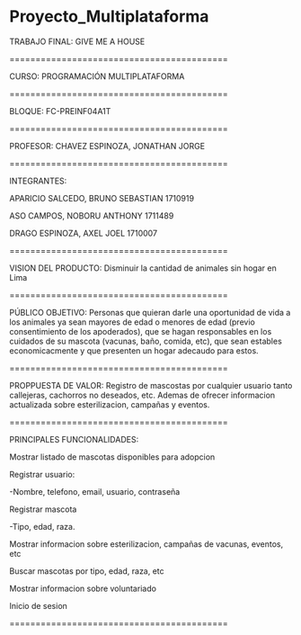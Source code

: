 # Proyecto_Multiplataforma

TRABAJO FINAL:
GIVE ME A HOUSE

==========================================

CURSO:
PROGRAMACIÓN MULTIPLATAFORMA

==========================================

BLOQUE:
FC-PREINF04A1T

==========================================

PROFESOR:
CHAVEZ ESPINOZA, JONATHAN JORGE

==========================================

INTEGRANTES:

APARICIO SALCEDO, BRUNO SEBASTIAN	1710919

ASO CAMPOS, NOBORU ANTHONY	1711489

DRAGO ESPINOZA, AXEL JOEL	1710007

==========================================

VISION DEL PRODUCTO:
Disminuir la cantidad de animales sin hogar en Lima

==========================================

PÚBLICO OBJETIVO:
Personas que quieran darle una oportunidad de vida a los animales ya sean mayores de edad o
menores de edad (previo consentimiento de los apoderados), que se hagan responsables en los cuidados 
de su mascota (vacunas, baño, comida, etc), que sean estables economicacmente y que presenten un
hogar adecaudo para estos.

==========================================

PROPPUESTA DE VALOR:
Registro de mascostas por cualquier usuario tanto callejeras, cachorros no deseados, etc. Ademas de 
ofrecer informacion actualizada sobre esterilizacion, campañas y eventos.


==========================================

PRINCIPALES FUNCIONALIDADES:

Mostrar listado de mascotas disponibles para adopcion

Registrar usuario:

  -Nombre, telefono, email, usuario, contraseña
  
Registrar mascota

  -Tipo, edad, raza.
  
Mostrar informacion sobre esterilizacion, campañas de vacunas, eventos, etc

Buscar mascotas por tipo, edad, raza, etc

Mostrar informacion sobre voluntariado

Inicio de sesion


==========================================
